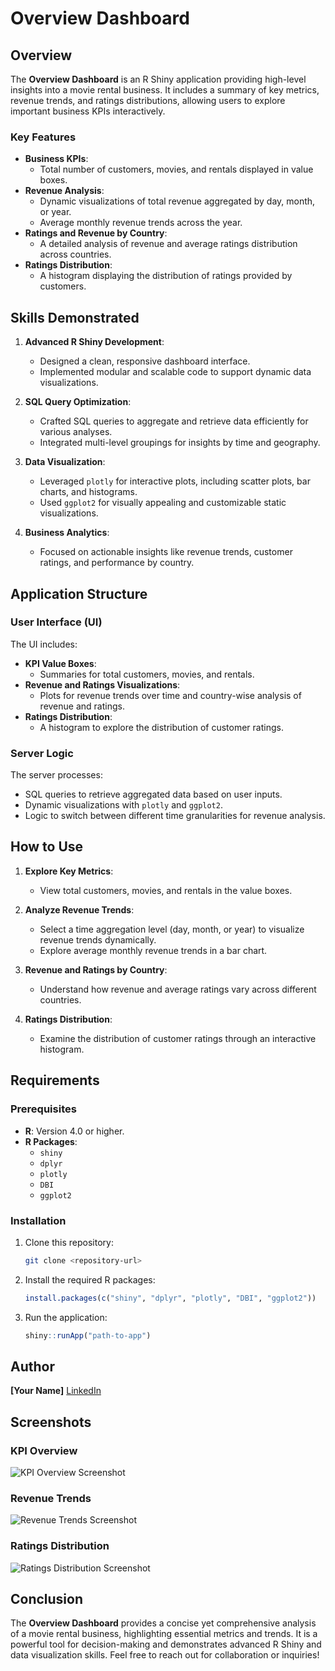 # Overview Dashboard

## Overview
The **Overview Dashboard** is an R Shiny application providing high-level insights into a movie rental business. It includes a summary of key metrics, revenue trends, and ratings distributions, allowing users to explore important business KPIs interactively.

### Key Features
- **Business KPIs**:
  - Total number of customers, movies, and rentals displayed in value boxes.
- **Revenue Analysis**:
  - Dynamic visualizations of total revenue aggregated by day, month, or year.
  - Average monthly revenue trends across the year.
- **Ratings and Revenue by Country**:
  - A detailed analysis of revenue and average ratings distribution across countries.
- **Ratings Distribution**:
  - A histogram displaying the distribution of ratings provided by customers.

## Skills Demonstrated
1. **Advanced R Shiny Development**:
   - Designed a clean, responsive dashboard interface.
   - Implemented modular and scalable code to support dynamic data visualizations.

2. **SQL Query Optimization**:
   - Crafted SQL queries to aggregate and retrieve data efficiently for various analyses.
   - Integrated multi-level groupings for insights by time and geography.

3. **Data Visualization**:
   - Leveraged `plotly` for interactive plots, including scatter plots, bar charts, and histograms.
   - Used `ggplot2` for visually appealing and customizable static visualizations.

4. **Business Analytics**:
   - Focused on actionable insights like revenue trends, customer ratings, and performance by country.

## Application Structure
### User Interface (UI)
The UI includes:
- **KPI Value Boxes**:
  - Summaries for total customers, movies, and rentals.
- **Revenue and Ratings Visualizations**:
  - Plots for revenue trends over time and country-wise analysis of revenue and ratings.
- **Ratings Distribution**:
  - A histogram to explore the distribution of customer ratings.

### Server Logic
The server processes:
- SQL queries to retrieve aggregated data based on user inputs.
- Dynamic visualizations with `plotly` and `ggplot2`.
- Logic to switch between different time granularities for revenue analysis.

## How to Use
1. **Explore Key Metrics**:
   - View total customers, movies, and rentals in the value boxes.

2. **Analyze Revenue Trends**:
   - Select a time aggregation level (day, month, or year) to visualize revenue trends dynamically.
   - Explore average monthly revenue trends in a bar chart.

3. **Revenue and Ratings by Country**:
   - Understand how revenue and average ratings vary across different countries.

4. **Ratings Distribution**:
   - Examine the distribution of customer ratings through an interactive histogram.

## Requirements
### Prerequisites
- **R**: Version 4.0 or higher.
- **R Packages**:
  - `shiny`
  - `dplyr`
  - `plotly`
  - `DBI`
  - `ggplot2`

### Installation
1. Clone this repository:
   ```bash
   git clone <repository-url>
   ```

2. Install the required R packages:
   ```R
   install.packages(c("shiny", "dplyr", "plotly", "DBI", "ggplot2"))
   ```

3. Run the application:
   ```R
   shiny::runApp("path-to-app")
   ```

## Author
**[Your Name]**
[LinkedIn](https://www.linkedin.com/)

## Screenshots
### KPI Overview
![KPI Overview Screenshot](path/to/screenshot1.png)

### Revenue Trends
![Revenue Trends Screenshot](path/to/screenshot2.png)

### Ratings Distribution
![Ratings Distribution Screenshot](path/to/screenshot3.png)

## Conclusion
The **Overview Dashboard** provides a concise yet comprehensive analysis of a movie rental business, highlighting essential metrics and trends. It is a powerful tool for decision-making and demonstrates advanced R Shiny and data visualization skills. Feel free to reach out for collaboration or inquiries!

